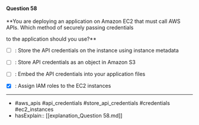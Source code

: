 #### Question  58

**You are deploying an application on Amazon EC2 that must call AWS APIs. Which method of securely passing credentials

to the application should you use?**

- [ ] :  Store the API credentials on the instance using instance metadata

- [ ] :  Store API credentials as an object in Amazon S3

- [ ] :  Embed the API credentials into your application files

- [x] :  Assign IAM roles to the EC2 instances

----

- #aws_apis #api_credentials #store_api_credentials #credentials #ec2_instances
- hasExplain:: [[explanation_Question  58.md]]
